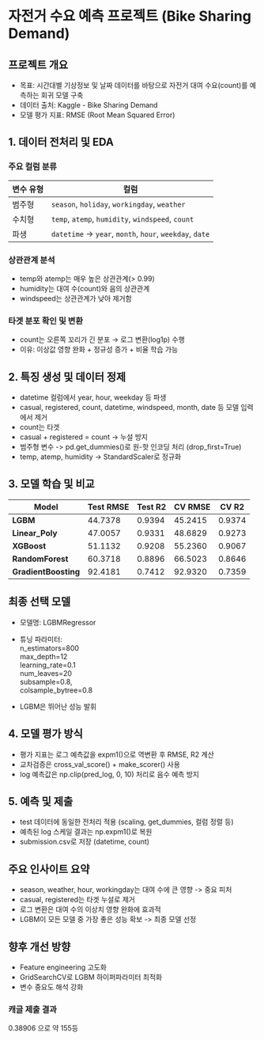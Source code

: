 # 자전거 수요 예측 프로젝트 (Bike Sharing Demand)

## 프로젝트 개요

- 목표: 시간대별 기상정보 및 날짜 데이터를 바탕으로 자전거 대여 수요(count)를 예측하는 회귀 모델 구축
- 데이터 출처: Kaggle - Bike Sharing Demand
- 모델 평가 지표: RMSE (Root Mean Squared Error)


## 1. 데이터 전처리 및 EDA

### 주요 컬럼 분류

| 변수 유형 | 컬럼                                                      |
| ----- | ------------------------------------------------------- |
| 범주형   | `season`, `holiday`, `workingday`, `weather`            |
| 수치형   | `temp`, `atemp`, `humidity`, `windspeed`, `count`       |
| 파생 | `datetime` -> `year`, `month`, `hour`, `weekday`, `date` |

### 상관관계 분석
- temp와 atemp는 매우 높은 상관관계(> 0.99)
- humidity는 대여 수(count)와 음의 상관관계
- windspeed는 상관관계가 낮아 제거함

### 타겟 분포 확인 및 변환

- count는 오른쪽 꼬리가 긴 분포 → 로그 변환(log1p) 수행
- 이유: 이상값 영향 완화 + 정규성 증가 + 비율 학습 가능


## 2. 특징 생성 및 데이터 정제

- datetime 컬럼에서 year, hour, weekday 등 파생
- casual, registered, count, datetime, windspeed, month, date 등 모델 입력에서 제거
- count는 타겟
- casual + registered = count → 누설 방지
- 범주형 변수 -> pd.get_dummies()로 원-핫 인코딩 처리 (drop_first=True)
- temp, atemp, humidity → StandardScaler로 정규화


## 3. 모델 학습 및 비교

| Model                | Test RMSE | Test R2 | CV RMSE | CV R2  |
| -------------------- | --------- | ------- | ------- | ------ |
| **LGBM**             | 44.7378   | 0.9394  | 45.2415 | 0.9374 |
| **Linear\_Poly**     | 47.0057   | 0.9331  | 48.6829 | 0.9273 |
| **XGBoost**          | 51.1132   | 0.9208  | 55.2360 | 0.9067 |
| **RandomForest**     | 60.3718   | 0.8896  | 66.5023 | 0.8646 |
| **GradientBoosting** | 92.4181   | 0.7412  | 92.9320 | 0.7359 |


## 최종 선택 모델

- 모델명: LGBMRegressor
- 튜닝 파라미터:   
n_estimators=800   
max_depth=12   
learning_rate=0.1   
num_leaves=20   
subsample=0.8,   
colsample_bytree=0.8   

- LGBM은 뛰어난 성능 발휘

## 4. 모델 평가 방식
- 평가 지표는 로그 예측값을 expm1()으로 역변환 후 RMSE, R2 계산
- 교차검증은 cross_val_score() + make_scorer() 사용
- log 예측값은 np.clip(pred_log, 0, 10) 처리로 음수 예측 방지


## 5. 예측 및 제출
- test 데이터에 동일한 전처리 적용 (scaling, get_dummies, 컬럼 정렬 등)
- 예측된 log 스케일 결과는 np.expm1()로 복원
- submission.csv로 저장 (datetime, count)

## 주요 인사이트 요약
- season, weather, hour, workingday는 대여 수에 큰 영향 -> 중요 피처
- casual, registered는 타겟 누설로 제거
- 로그 변환은 대여 수의 이상치 영향 완화에 효과적
- LGBM이 모든 모델 중 가장 좋은 성능 확보 -> 최종 모델 선정

## 향후 개선 방향
- Feature engineering 고도화
- GridSearchCV로 LGBM 하이퍼파라미터 최적화
- 변수 중요도 해석 강화

### 캐글 제출 결과

0.38906 으로 약 155등
